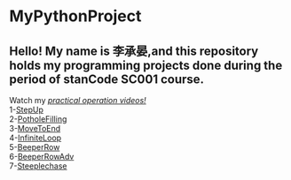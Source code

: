 # MyPythonProject
## Hello! My name is 李承晏,and this repository holds my programming projects done during the period of stanCode SC001 course.
Watch my *[practical operation videos!](https://youtu.be/fErKr4rLYdg)*\
1-[StepUp](https://github.com/Daniel0v0219/MyPythonProject/blob/main/MyProject/1.StepUp.py)\
2-[PotholeFilling](https://github.com/Daniel0v0219/MyPythonProject/blob/main/MyProject/2.PotholeFilling.py)\
3-[MoveToEnd](https://github.com/Daniel0v0219/MyPythonProject/blob/main/MyProject/3.MoveToTheEnd.py)\
4-[InfiniteLoop](https://github.com/Daniel0v0219/MyPythonProject/blob/main/MyProject/4.InfiniteLoop.py)\
5-[BeeperRow](https://github.com/Daniel0v0219/MyPythonProject/blob/main/MyProject/5.BeeperRow.py)\
6-[BeeperRowAdv](https://github.com/Daniel0v0219/MyPythonProject/blob/main/MyProject/6.BeeperRowAdv.py)\
7-[Steeplechase](https://github.com/Daniel0v0219/MyPythonProject/blob/main/MyProject/7.Steeplechase.py)
